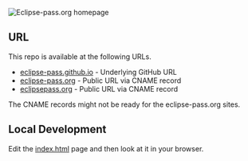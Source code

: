 
![Eclipse-pass.org homepage](/assets/docs/homepage.png)

## URL

This repo is available at the following URLs.

* [eclipse-pass.github.io](https://eclipse-pass.github.io) - Underlying GitHub URL
* [eclipse-pass.org](https://eclipse-pass.org) - Public URL via CNAME record
* [eclipsepass.org](https://eclipsepass.org) - Public URL via CNAME record

The CNAME records might not be ready for the eclipse-pass.org sites.

## Local Development

Edit the [index.html](index.html) page and then look at it in your browser.
